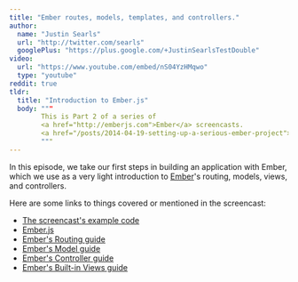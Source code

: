 ```yaml
---
title: "Ember routes, models, templates, and controllers."
author:
  name: "Justin Searls"
  url: "http://twitter.com/searls"
  googlePlus: "https://plus.google.com/+JustinSearlsTestDouble"
video:
  url: "https://www.youtube.com/embed/nS04YzHMqwo"
  type: "youtube"
reddit: true
tldr:
  title: "Introduction to Ember.js"
  body: """
        This is Part 2 of a series of
        <a href="http://emberjs.com">Ember</a> screencasts.
        <a href="/posts/2014-04-19-setting-up-a-serious-ember-project">Part 1</a>
        """
---
```


In this episode, we take our first steps in building an application with Ember,
which we use as a very light introduction to [Ember](http://emberjs.com)'s
routing, models, views, and controllers.

Here are some links to things covered or mentioned in the screencast:

* [The screencast's example code](https://github.com/testdouble/good-day)
* [Ember.js](http://emberjs.com)
* [Ember's Routing guide](http://emberjs.com/guides/routing/)
* [Ember's Model guide](http://emberjs.com/guides/models/)
* [Ember's Controller guide](http://emberjs.com/guides/controllers/)
* [Ember's Built-in Views guide](http://emberjs.com/guides/views/built-in-views/)
